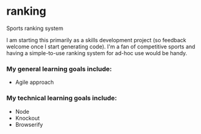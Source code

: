 # ranking
Sports ranking system

I am starting this primarily as a skills development project (so feedback welcome once I start generating code).
I'm a fan of competitive sports and having a simple-to-use ranking system for ad-hoc use would be handy.

### My general learning goals include:
* Agile approach

### My technical learning goals include:
* Node
* Knockout
* Browserify


